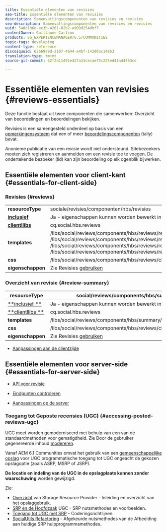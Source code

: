 ```yaml
---
title: Essentiële elementen van revisies
seo-title: Essentiële elementen van revisies
description: Samenvattingscomponenten van revisies en revisies
seo-description: Samenvattingscomponenten van revisies en revisies
uuid: 540c106e-ee3b-4261-82b2-a909d254dbf7
contentOwner: Guillaume Carlino
products: SG_EXPERIENCEMANAGER/6.5/COMMUNITIES
topic-tags: developing
content-type: reference
discoiquuid: 62669a9d-2107-4644-a4bf-143d0ac148b3
translation-type: tm+mt
source-git-commit: 62f2a11491e427a13cecae75c225ed41a44783cd

---
```



# Essentiële elementen van revisies {#reviews-essentials}

Deze functie bestaat uit twee componenten die samenwerken: Overzicht van beoordelingen en beoordelingen bekijken.

Revisies is een samengesteld onderdeel op basis van een [opmerkingensysteem](essentials-comments.md) dat een of meer [beoordelingscomponenten](rating-basics.md) (tally) bevat.

Anonieme publicatie van een revisie wordt niet ondersteund. Sitebezoekers moeten zich registreren en aanmelden om een revisie toe te voegen. De ondertekende bezoeker (lid) kan zijn beoordeling op elk ogenblik bijwerken.

## Essentiële elementen voor client-kant {#essentials-for-client-side}

### Revisies {#reviews}

<table>
 <tbody>
  <tr>
   <td> <strong>resourceType</strong></td>
   <td>sociale/revisies/componenten/hbs/revisies</td>
  </tr>
  <tr>
   <td> <a href="scf.md#add-or-include-a-communities-component"><strong>inclusief</strong></a></td>
   <td>Ja - eigenschappen kunnen worden bewerkt in de <i></i>ontwerpmodus</td>
  </tr>
  <tr>
   <td> <a href="client-customize.md#clientlibs-for-scf"><strong>clientllibs</strong></a></td>
   <td>cq.social.hbs.reviews</td>
  </tr>
  <tr>
   <td> <strong>templates</strong></td>
   <td> /libs/social/reviews/components/hbs/reviews/reviews.hbs<br /> /libs/social/reviews/components/hbs/reviews/review/review.hbs<br /> /libs/social/reviews/components/hbs/reviews/review/status.hbs<br /> /libs/social/reviews/components/hbs/reviews/review/toolbar.hbs</td>
  </tr>
  <tr>
   <td> <strong>css</strong></td>
   <td> /libs/social/reviews/components/hbs/reviews/clientlibs/review.css</td>
  </tr>
  <tr>
   <td><strong>eigenschappen</strong></td>
   <td>Zie Revisies <a href="reviews.md">gebruiken</a></td>
  </tr>
 </tbody>
</table>

### Overzicht van revisie {#review-summary}

| **resourceType** | social/reviews/components/hbs/summary |
|---|---|
| [**inclusief **](scf.md#add-or-include-a-communities-component) | Ja - eigenschappen kunnen worden bewerkt in *design *mode |
| [**clientllibs **](client-customize.md#clientlibs-for-scf) | cq.social.hbs.reviews |
| **templates** | /libs/social/reviews/components/hbs/summary/summary.hbs |
| **css** | /libs/social/reviews/components/hbs/reviews/clientlibs/review.css |
| **eigenschappen** | Zie Revisies [gebruiken](reviews.md) |

* [Aanpassingen aan de clientzijde](client-customize.md)

## Essentiële elementen voor server-side {#essentials-for-server-side}

* [API voor revisie](https://helpx.adobe.com/experience-manager/6-5/sites/developing/using/reference-materials/javadoc/com/adobe/cq/social/review/client/api/package-summary.html)

* [Eindpunten controleren](https://helpx.adobe.com/experience-manager/6-5/sites/developing/using/reference-materials/javadoc/com/adobe/cq/social/review/client/endpoints/package-summary.html)

* [Aanpassingen op de server](server-customize.md)

### Toegang tot Geposte recensies (UGC) {#accessing-posted-reviews-ugc}

UGC moet worden gemoderniseerd met behulp van een van de standaardmethoden voor gematigdheid.
Zie Door de gebruiker gegenereerde inhoud [modereren](moderate-ugc.md).

Vanaf AEM 6.1 Communities omvat het gebruik van een [gemeenschappelijke opslag](working-with-srp.md) voor UGC programmatische toegang tot UGC ongeacht de gekozen opslagoptie (zoals ASRP, MSRP of JSRP).

**De locatie en indeling van de UGC in de opslagplaats kunnen zonder waarschuwing** worden gewijzigd.

Zie:

* [Overzicht](srp.md) van Storage Resource Provider - Inleiding en overzicht van het opslaggebruik.
* [SRP en de Hoofdzaak](srp-and-ugc.md) UGC - SRP nutsmethodes en voorbeelden.
* [Toegang tot UGC met SRP](accessing-ugc-with-srp.md) - Coderingsrichtlijnen.
* [SocialUtils Refactoring](socialutils.md) - Afgekeurde nutsmethodes van de Afbeelding aan huidige SRP hulpprogrammamethodes.

